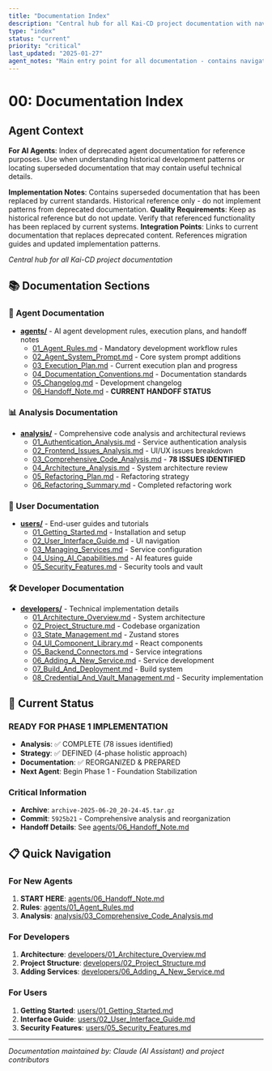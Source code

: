 ```yaml
---
title: "Documentation Index"
description: "Central hub for all Kai-CD project documentation with navigation and status information"
type: "index"
status: "current"
priority: "critical"
last_updated: "2025-01-27"
agent_notes: "Main entry point for all documentation - contains navigation and current status"
---
```


# 00: Documentation Index

## Agent Context
**For AI Agents**: Index of deprecated agent documentation for reference purposes. Use when understanding historical development patterns or locating superseded documentation that may contain useful technical details.

**Implementation Notes**: Contains superseded documentation that has been replaced by current standards. Historical reference only - do not implement patterns from deprecated documentation.
**Quality Requirements**: Keep as historical reference but do not update. Verify that referenced functionality has been replaced by current systems.
**Integration Points**: Links to current documentation that replaces deprecated content. References migration guides and updated implementation patterns.

_Central hub for all Kai-CD project documentation_

## 📚 Documentation Sections

### 🔧 Agent Documentation
- **[agents/](agents/)** - AI agent development rules, execution plans, and handoff notes
  - [01_Agent_Rules.md](agents/01_Agent_Rules.md) - Mandatory development workflow rules
  - [02_Agent_System_Prompt.md](agents/02_Agent_System_Prompt.md) - Core system prompt additions
  - [03_Execution_Plan.md](agents/03_Execution_Plan.md) - Current execution plan and progress
  - [04_Documentation_Conventions.md](agents/04_Documentation_Conventions.md) - Documentation standards
  - [05_Changelog.md](agents/05_Changelog.md) - Development changelog
  - [06_Handoff_Note.md](agents/06_Handoff_Note.md) - **CURRENT HANDOFF STATUS**

### 📊 Analysis Documentation  
- **[analysis/](analysis/)** - Comprehensive code analysis and architectural reviews
  - [01_Authentication_Analysis.md](analysis/01_Authentication_Analysis.md) - Service authentication analysis
  - [02_Frontend_Issues_Analysis.md](analysis/02_Frontend_Issues_Analysis.md) - UI/UX issues breakdown
  - [03_Comprehensive_Code_Analysis.md](analysis/03_Comprehensive_Code_Analysis.md) - **78 ISSUES IDENTIFIED**
  - [04_Architecture_Analysis.md](analysis/04_Architecture_Analysis.md) - System architecture review
  - [05_Refactoring_Plan.md](analysis/05_Refactoring_Plan.md) - Refactoring strategy
  - [06_Refactoring_Summary.md](analysis/06_Refactoring_Summary.md) - Completed refactoring work

### 👥 User Documentation
- **[users/](users/)** - End-user guides and tutorials
  - [01_Getting_Started.md](users/01_Getting_Started.md) - Installation and setup
  - [02_User_Interface_Guide.md](users/02_User_Interface_Guide.md) - UI navigation
  - [03_Managing_Services.md](users/03_Managing_Services.md) - Service configuration
  - [04_Using_AI_Capabilities.md](users/04_Using_AI_Capabilities.md) - AI features guide
  - [05_Security_Features.md](users/05_Security_Features.md) - Security tools and vault

### 🛠️ Developer Documentation  
- **[developers/](developers/)** - Technical implementation details
  - [01_Architecture_Overview.md](developers/01_Architecture_Overview.md) - System architecture
  - [02_Project_Structure.md](developers/02_Project_Structure.md) - Codebase organization
  - [03_State_Management.md](developers/03_State_Management.md) - Zustand stores
  - [04_UI_Component_Library.md](developers/04_UI_Component_Library.md) - React components
  - [05_Backend_Connectors.md](developers/05_Backend_Connectors.md) - Service integrations
  - [06_Adding_A_New_Service.md](developers/06_Adding_A_New_Service.md) - Service development
  - [07_Build_And_Deployment.md](developers/07_Build_And_Deployment.md) - Build system
  - [08_Credential_And_Vault_Management.md](developers/08_Credential_And_Vault_Management.md) - Security implementation

## 🎯 Current Status

### **READY FOR PHASE 1 IMPLEMENTATION**
- **Analysis**: ✅ COMPLETE (78 issues identified)
- **Strategy**: ✅ DEFINED (4-phase holistic approach)
- **Documentation**: ✅ REORGANIZED & PREPARED
- **Next Agent**: Begin Phase 1 - Foundation Stabilization

### Critical Information
- **Archive**: `archive-2025-06-20_20-24-45.tar.gz`
- **Commit**: `5925b21` - Comprehensive analysis and reorganization
- **Handoff Details**: See [agents/06_Handoff_Note.md](agents/06_Handoff_Note.md)

## 📋 Quick Navigation

### For New Agents
1. **START HERE**: [agents/06_Handoff_Note.md](agents/06_Handoff_Note.md)
2. **Rules**: [agents/01_Agent_Rules.md](agents/01_Agent_Rules.md)
3. **Analysis**: [analysis/03_Comprehensive_Code_Analysis.md](analysis/03_Comprehensive_Code_Analysis.md)

### For Developers
1. **Architecture**: [developers/01_Architecture_Overview.md](developers/01_Architecture_Overview.md)
2. **Project Structure**: [developers/02_Project_Structure.md](developers/02_Project_Structure.md)
3. **Adding Services**: [developers/06_Adding_A_New_Service.md](developers/06_Adding_A_New_Service.md)

### For Users
1. **Getting Started**: [users/01_Getting_Started.md](users/01_Getting_Started.md)
2. **Interface Guide**: [users/02_User_Interface_Guide.md](users/02_User_Interface_Guide.md)
3. **Security Features**: [users/05_Security_Features.md](users/05_Security_Features.md)

---
_Documentation maintained by: Claude (AI Assistant) and project contributors_  
